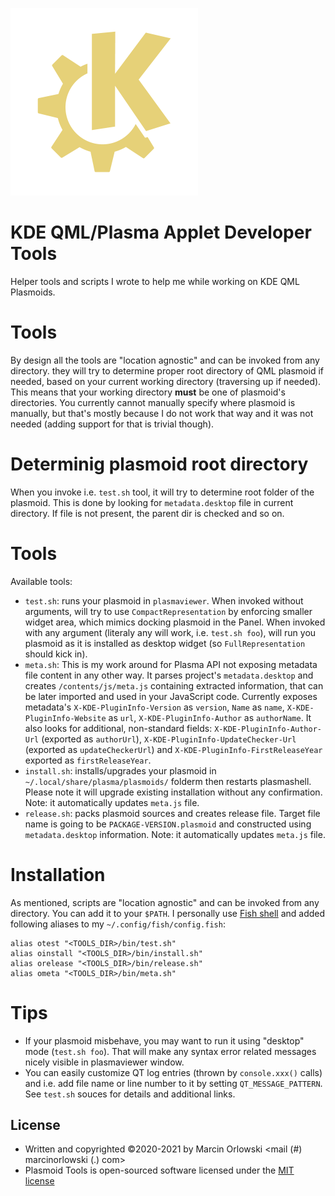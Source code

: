 ![Logo](img/logo.png)

# KDE QML/Plasma Applet Developer Tools #

Helper tools and scripts I wrote to help me while working on KDE QML Plasmoids.

# Tools #

By design all the tools are "location agnostic" and can be invoked from any directory.
they will try to determine proper root directory of QML plasmoid if needed, based on
your current working directory (traversing up if needed). This means that your working
directory **must** be one of plasmoid's directories. You currently cannot manually
specify where plasmoid is manually, but that's mostly because I do not work that way
and it was not needed (adding support for that is trivial though).

# Determinig plasmoid root directory #

When you invoke i.e. `test.sh` tool, it will try to determine root folder of the plasmoid.
This is done by looking for `metadata.desktop` file in current directory. If file is not
present, the parent dir is checked and so on.

# Tools #

Available tools:

 * `test.sh`: runs your plasmoid in `plasmaviewer`. When invoked without arguments,
 will try to use `CompactRepresentation` by enforcing smaller widget area, which
 mimics docking plasmoid in the Panel. When invoked with any argument (literaly
 any will work, i.e. `test.sh foo`), will run you plasmoid as it is installed as
 desktop widget (so `FullRepresentation` should kick in).
 * `meta.sh`: This is my work around for Plasma API not exposing metadata file content
 in any other way. It parses project's `metadata.desktop` and creates `/contents/js/meta.js`
 containing extracted information, that can be later imported and used in your JavaScript
 code. Currently exposes metadata's `X-KDE-PluginInfo-Version` as `version`,
 `Name` as `name`, `X-KDE-PluginInfo-Website` as `url`, `X-KDE-PluginInfo-Author` as `authorName`.
 It also looks for additional, non-standard fields: `X-KDE-PluginInfo-Author-Url` (exported
 as `authorUrl`), `X-KDE-PluginInfo-UpdateChecker-Url` (exported as `updateCheckerUrl`) and
 `X-KDE-PluginInfo-FirstReleaseYear` exported as `firstReleaseYear`.
 * `install.sh`: installs/upgrades your plasmoid in `~/.local/share/plasma/plasmoids/`
 folderm then restarts plasmashell. Please note it will upgrade existing installation
 without any confirmation. Note: it automatically updates `meta.js` file.
 * `release.sh`: packs plasmoid sources and creates release file. Target file name is
 going to be `PACKAGE-VERSION.plasmoid` and  constructed using `metadata.desktop` information.
 Note: it automatically updates `meta.js` file.


# Installation #

As mentioned, scripts are "location agnostic" and can be invoked from any directory. 
You can add it to your `$PATH`. I personally use [Fish shell](https://fishshell.com/)
and added following aliases to my `~/.config/fish/config.fish`:

```
alias otest "<TOOLS_DIR>/bin/test.sh"
alias oinstall "<TOOLS_DIR>/bin/install.sh"
alias orelease "<TOOLS_DIR>/bin/release.sh"
alias ometa "<TOOLS_DIR>/bin/meta.sh"
```

# Tips #

 * If your plasmoid misbehave, you may want to run it using "desktop" mode (`test.sh foo`).
 That will make any syntax error related messages nicely visible in plasmaviewer window.
 * You can easily customize QT log entries (thrown by `console.xxx()` calls) and i.e.
 add file name or line number to it by setting `QT_MESSAGE_PATTERN`. See `test.sh` souces
 for details and additional links.

## License ##

 * Written and copyrighted &copy;2020-2021 by Marcin Orlowski <mail (#) marcinorlowski (.) com>
 * Plasmoid Tools is open-sourced software licensed under the [MIT license](http://opensource.org/licenses/MIT)

